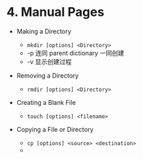 # 4. Manual Pages

* Making a Directory
    * `mkdir [options] <Directory>`
    *  -p 连同 parent dictionary 一同创建
    * -v 显示创建过程

* Removing a Directory
    * `rmdir [options] <Directory>`
* Creating a Blank File
    * `touch [options] <filename>`
* Copying a File or Directory
    * `cp [options] <source> <destination>`
    * 


